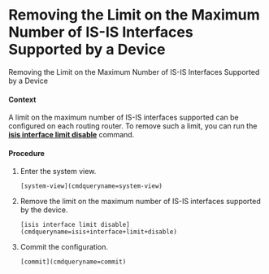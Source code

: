 Removing the Limit on the Maximum Number of IS-IS Interfaces Supported by a Device
==================================================================================

Removing the Limit on the Maximum Number of IS-IS Interfaces Supported by a Device

#### Context

A limit on the maximum number of IS-IS interfaces supported can be configured on each routing router. To remove such a limit, you can run the [**isis interface limit disable**](cmdqueryname=isis+interface+limit+disable) command.


#### Procedure

1. Enter the system view.
   
   
   ```
   [system-view](cmdqueryname=system-view)
   ```
2. Remove the limit on the maximum number of IS-IS interfaces supported by the device.
   
   
   ```
   [isis interface limit disable](cmdqueryname=isis+interface+limit+disable)
   ```
3. Commit the configuration.
   
   
   ```
   [commit](cmdqueryname=commit)
   ```